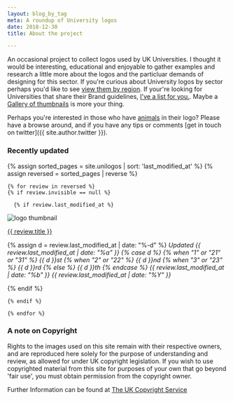 ```yaml
---
layout: blog_by_tag
meta: A roundup of University logos
date: 2018-12-30
title: About the project

---
```


An occasional project to collect logos used by UK Universities. I thought it would be interesting, educational and enjoyable to gather examples and research a little more about the logos and the particluar demands of designing for this sector. If you're curious about University logos by sector perhaps you'd like to see [view them by region][regions]. If your're looking for Universities that share their Brand guidelines, [I've a list for you.][brand]. Maybe a [Gallery of thumbnails][thumbs] is more your thing.

Perhaps you're interested in those who have [animals][animals] in their logo? Please have a browse around, and if you have any tips or comments [get in touch on twitter]({{ site.author.twitter }}).

### Recently updated

{% assign sorted_pages = site.unilogos | sort: 'last_modified_at'  %}
  {% assign reversed = sorted_pages | reverse %}

	{% for review in reversed %}
	{% if review.invisible == null %}

      {% if review.last_modified_at %}
  <div class="Media Media--center">
  <img class="Media-figure" src="/images/unilogos/thumbs/{{ review.image}}" alt="logo thumbnail">
  <p class="Media-body">
  <a href="{{ site.baseurl }}{{ review.url }}">{{ review.title }}</a>
     
  {% assign d = review.last_modified_at | date: "%-d" %}
  <em>
    Updated
      {{ review.last_modified_at | date: "%a" }}
      {% case d %}
        {% when "1" or "21" or "31" %}
          {{ d }}st
        {% when "2" or "22" %}
          {{ d }}nd
        {% when "3" or "23" %}
          {{ d }}rd
        {% else %}
          {{ d }}th
      {% endcase %}
    {{ review.last_modified_at | date: "%b" }}
    {{ review.last_modified_at | date: "%Y" }}
    </em>
    </p>
  </div>
{% endif %}
  

	{% endif %}

	{% endfor %}

### A note on Copyright

Rights to the images used on this site remain with their respective owners, and are reproduced here solely for the purpose of understanding and review, as allowed for under UK copyright legislation. If you wish to use copyrighted material from this site for purposes of your own that go beyond 'fair use', you must obtain permission from the copyright owner.

Further Information can be found at [The UK Copyright Service](http://www.copyrightservice.co.uk/copyright/p09_fair_use)

[regions]: /unilogos/regions/
[brand]: /unilogos/brand/
[thumbs]: /unilogos/gallery
[animals]: /unilogos/animal